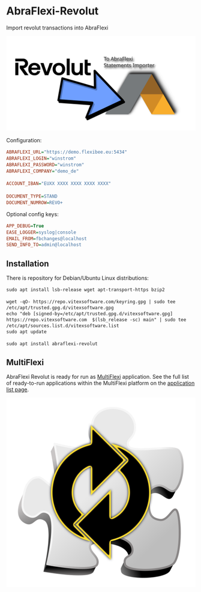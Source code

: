 # AbraFlexi-Revolut
Import revolut transactions into AbraFlexi

![Logo](abraflexi-revolut-social-preview.svg?raw=true)

Configuration:

```ini
ABRAFLEXI_URL="https://demo.flexibee.eu:5434"
ABRAFLEXI_LOGIN="winstrom"
ABRAFLEXI_PASSWORD="winstrom"
ABRAFLEXI_COMPANY="demo_de"

ACCOUNT_IBAN="EUXX XXXX XXXX XXXX XXXX"

DOCUMENT_TYPE=STAND
DOCUMENT_NUMROW=REVO+
```

Optional config keys:

```ini
APP_DEBUG=True
EASE_LOGGER=syslog|console
EMAIL_FROM=fbchanges@localhost
SEND_INFO_TO=admin@localhost
```


Installation
------------

There is repository for Debian/Ubuntu Linux distributions:

```shell
sudo apt install lsb-release wget apt-transport-https bzip2

wget -qO- https://repo.vitexsoftware.com/keyring.gpg | sudo tee /etc/apt/trusted.gpg.d/vitexsoftware.gpg
echo "deb [signed-by=/etc/apt/trusted.gpg.d/vitexsoftware.gpg]  https://repo.vitexsoftware.com  $(lsb_release -sc) main" | sudo tee /etc/apt/sources.list.d/vitexsoftware.list
sudo apt update

sudo apt install abraflexi-revolut
```




MultiFlexi
----------

AbraFlexi Revolut is ready for run as [MultiFlexi](https://multiflexi.eu) application.
See the full list of ready-to-run applications within the MultiFlexi platform on the [application list page](https://www.multiflexi.eu/apps.php).

[![MultiFlexi App](https://github.com/VitexSoftware/MultiFlexi/blob/main/doc/multiflexi-app.svg)](https://www.multiflexi.eu/apps.php)
